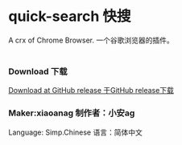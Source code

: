 <h1>quick-search 快搜</h1>
 A crx of Chrome Browser. 一个谷歌浏览器的插件。</br></br>
<h3>Download 下载</h3>
<a href="https://github.com/matthewlu070111/quick-search/releases" target="_blank">Download at GitHub release 于GitHub release下载</a></br>
<h3>Maker:xiaoanag 制作者：小安ag</h3>
Language: Simp.Chinese 语言：简体中文
